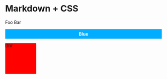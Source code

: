 # Markdown + CSS

Foo Bar

<style>

#my_id {
    background: #00adff;
    color: #fff;
    padding: 0.5em;
    text-align: center
}

</style>

<p id="my_id"><strong>Blue</strong></p>

<div class="animate_this">DIV</div>

<style>

@keyframes example {
   from {background-color: red;}
   to {background-color: yellow;}
}

div.animate_this {
   width: 100px;
   height: 100px;
   background-color: red;
   animation-name: example;
   animation-duration: 4s;
}

</style>

